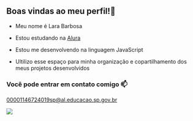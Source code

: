## Boas vindas ao meu perfil!💙

- Meu nome é Lara Barbosa

- Estou estudando na [Alura](https://www.alura.com.br)
- Estou me desenvolvendo na linguagem JavaScript
- Ultilizo esse espaço para minha organização e copartilhamento dos meus projetos desenvolvidos 

### Você pode entrar em contato comigo 📫

00001146724019sp@al.educacao.sp.gov.br

![](https://media1.tenor.com/m/EbsMN6_dOvYAAAAC/quby-chan-hi.gif)
